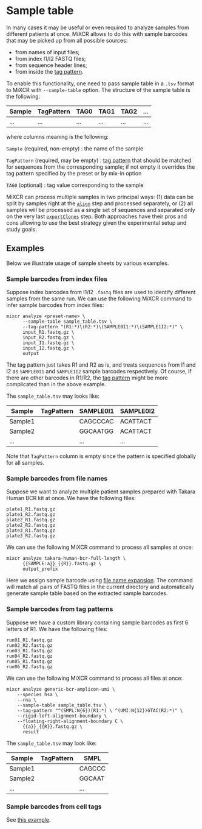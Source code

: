 # Sample table

In many cases it may be useful or even required to analyze samples from different patients at once. MiXCR allows to do this with sample barcodes that may be picked up from all possible sources:

- from names of input files;
- from index I1/I2 FASTQ files;
- from sequence header lines;
- from inside the [tag pattern](ref-tag-pattern.md).

To enable this functionality, one need to pass sample table in a `.tsv` format to MiXCR with `--sample-table` option. The structure of the sample table is the following:

| Sample | TagPattern | TAG0 | TAG1 | TAG2 | ... |
|--------|------------|------|------|------|-----|
| ...    | ...        | ...  | ...  | ...  | ... |

where columns meaning is the following:

`Sample` (required, non-empty)
: the name of the sample

`TagPattern` (required, may be empty)
: [tag pattern](ref-tag-pattern.md) that should be matched for sequences from the corresponding sample; if not empty it overrides the tag pattern specified by the preset or by mix-in option  

`TAG0` (optional)
: tag value corresponding to the sample  

MiXCR can process multiple samples in two principal ways: (1) data can be split by samples right at the [`align`](mixcr-align.md) step and processed separately, or (2) all samples will be processed as a single set of sequences and separated only on the very last [`exportClones`](mixcr-export.md) step. Both approaches have their pros and cons allowing to use the best strategy given the experimental setup and study goals.


## Examples

Below we illustrate usage of sample sheets by various examples.

### Sample barcodes from index files

Suppose index barcodes from I1/I2 `.fastq` files are used to identify different samples from the same run. We can use the following MiXCR command to infer sample barcodes from index files:
```shell
mixcr analyze <preset-name> \
      --sample-table sample_table.tsv \
      --tag-pattern "(R1:*)\(R2:*)\(SAMPLE0I1:*)\(SAMPLE1I2:*)" \
      input_R1.fastq.gz \
      input_R2.fastq.gz \
      input_I1.fastq.gz \
      input_I2.fastq.gz \
      output
```

The tag pattern just takes R1 and R2 as is, and treats sequences from I1 and I2 as `SAMPLE0I1` and `SAMPLE1I2` sample barcodes respectively. Of course, if there are other barcodes in R1/R2, the [tag pattern](ref-tag-pattern.md) might be more complicated than in the above example. 

The `sample_table.tsv` may looks like:

| Sample  | TagPattern | SAMPLE0I1 | SAMPLE0I2 |
|---------|------------|-----------|-----------|
| Sample1 |            | CAGCCCAC  | ACATTACT  |
| Sample2 |            | GGCAATGG  | ACATTACT  |
| ...     |            | ...       | ...       |

Note that `TagPattern` column is empty since the pattern is specified globally for all samples.

### Sample barcodes from file names

Suppose we want to analyze multiple patient samples prepared with Takara Human BCR kit at once. We have the following files:
```shell
plate1_R1.fastq.gz
plate1_R2.fastq.gz
plate2_R1.fastq.gz
plate2_R2.fastq.gz
plate3_R1.fastq.gz
plate3_R2.fastq.gz
```

We can use the following MiXCR command to process all samples at once:
```shell
mixcr analyze takara-human-bcr-full-length \
      {{SAMPLE:a}}_{{R}}.fastq.gz \
      output_prefix
```
Here we assign sample barcode using [file name expansion](ref-input-file-name-expansion.md). The command will match all pairs of FASTQ files in the current directory and automatically generate sample table based on the extracted sample barcodes.

### Sample barcodes from tag patterns

Suppose we have a custom library containing sample barcodes as first 6 letters of R1. We have the following files:
```shell
run01_R1.fastq.gz
run02_R2.fastq.gz
run03_R1.fastq.gz
run04_R2.fastq.gz
run05_R1.fastq.gz
run06_R2.fastq.gz
```

We can use the following MiXCR command to process all files at once:
```shell
mixcr analyze generic-bcr-amplicon-umi \
    --species hsa \
    --rna \
    --sample-table sample_table.tsv \
    --tag-pattern "^(SMPL:N{6})(R1:*) \ ^(UMI:N{12})GTAC(R2:*)" \
    --rigid-left-alignment-boundary \
    --floating-right-alignment-boundary C \
      {{a}}_{{R}}.fastq.gz \
      result
```

The `sample_table.tsv` may look like:

| Sample  | TagPattern | SMPL   |
|---------|------------|--------|
| Sample1 |            | CAGCCC |
| Sample2 |            | GGCAAT |
| ...     |            | ...    |

### Sample barcodes from cell tags

See [this example](ref-input-file-name-expansion.md#microplates--multiple-patient-samples-multiple-plates).

